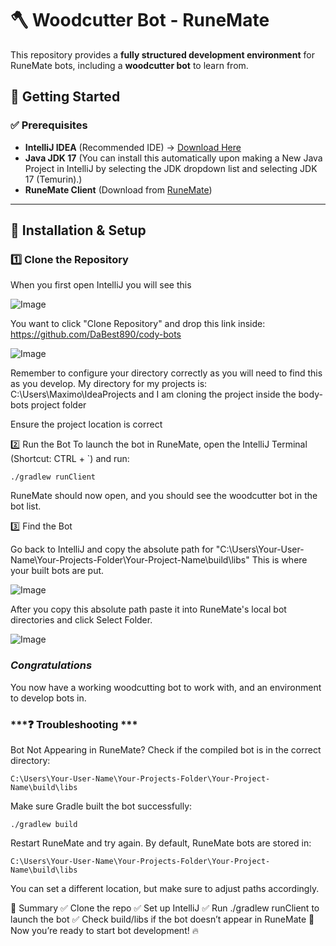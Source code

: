 # 🪓 Woodcutter Bot - RuneMate

This repository provides a **fully structured development environment** for RuneMate bots, including a **woodcutter bot** to learn from.

## 🚀 Getting Started

### ✅ Prerequisites
- **IntelliJ IDEA** (Recommended IDE) → [Download Here](https://www.jetbrains.com/idea/download/?section=windows)
- **Java JDK 17** (You can install this automatically upon making a New Java Project in IntelliJ by selecting the JDK dropdown list and selecting JDK 17 (Temurin).)
- **RuneMate Client** (Download from [RuneMate](https://www.runemate.com))

---

## 🔧 Installation & Setup

### **1️⃣ Clone the Repository**
When you first open IntelliJ you will see this 

![Image](https://github.com/user-attachments/assets/f543da5f-4436-446a-8d2c-b2f5abbceed1)

You want to click "Clone Repository" and drop this link inside: https://github.com/DaBest890/cody-bots

![Image](https://github.com/user-attachments/assets/de0488cf-9421-4b7d-a322-34e77eeba1eb)

Remember to configure your directory correctly as you will need to find this as you develop. My directory for my projects is: C:\Users\Maximo\IdeaProjects and I am cloning the project inside the body-bots project folder

Ensure the project location is correct


2️⃣ Run the Bot
To launch the bot in RuneMate, open the IntelliJ Terminal (Shortcut: CTRL + `) and run:

``` 
./gradlew runClient
```

RuneMate should now open, and you should see the woodcutter bot in the bot list.

3️⃣ Find the Bot

Go back to IntelliJ and copy the absolute path for "C:\Users\Your-User-Name\Your-Projects-Folder\Your-Project-Name\build\libs" This is where your built bots are put. 

![Image](https://github.com/user-attachments/assets/4d4c45f8-cecc-4618-a3a2-1dd67a7d9db1)

After you copy this absolute path paste it into RuneMate's local bot directories and click Select Folder.

![Image](https://github.com/user-attachments/assets/799dd74e-1da4-4d8d-9e5d-8611af7f5aff)

### ***Congratulations***
You now have a working woodcutting bot to work with, and an environment to develop bots in.



### ***❓ Troubleshooting ***
Bot Not Appearing in RuneMate?
Check if the compiled bot is in the correct directory:
```
C:\Users\Your-User-Name\Your-Projects-Folder\Your-Project-Name\build\libs
```

Make sure Gradle built the bot successfully:
``` 
./gradlew build
```

Restart RuneMate and try again.
By default, RuneMate bots are stored in:

```
C:\Users\Your-User-Name\Your-Projects-Folder\Your-Project-Name\build\libs
```
You can set a different location, but make sure to adjust paths accordingly.


📌 Summary
✅ Clone the repo
✅ Set up IntelliJ
✅ Run ./gradlew runClient to launch the bot
✅ Check build/libs if the bot doesn’t appear in RuneMate
🚀 Now you’re ready to start bot development! 🔥
